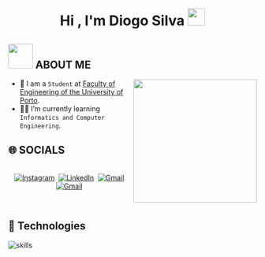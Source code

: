 <h1 align="center">Hi , I'm Diogo Silva <img src="https://media.giphy.com/media/hvRJCLFzcasrR4ia7z/giphy.gif" width="35"></h1>
<p align="center">
</p>



	
## <picture><img src = "https://github.com/7oSkaaa/7oSkaaa/blob/main/Images/about_me.gif?raw=true" width = 50px></picture> ABOUT ME

<picture> <img align="right" src="https://github.com/7oSkaaa/7oSkaaa/blob/main/Images/Right_Side.gif?raw=true" width = 250px></picture>

- :school: I am a `Student` at [Faculty of Engineering of the University of Porto](https://sigarra.up.pt/feup/en/web_page.inicial).
- :student: I’m currently learning `Informatics and Computer Engineering`.

## 🌐 SOCIALS

<p align="center">
<br>
<a href="https://www.instagram.com/diogocs__/"><img src="https://img.shields.io/badge/instagram-%23E4405F.svg?&style=for-the-badge&logo=instagram&logoColor=white" alt="Instagram" /></a>&nbsp;
<a href="https://www.linkedin.com/in/diogo-silva-043450295/"><img src="https://img.shields.io/badge/linkedin-%230077B5.svg?&style=for-the-badge&logo=linkedin&logoColor=white" alt="LinkedIn" /></a>&nbsp;
<a href="mailto:dcoutinhosilva03@gmail.com"><img src="https://img.shields.io/badge/gmail-%23D14836.svg?&style=for-the-badge&logo=gmail&logoColor=white" alt="Gmail"/></a>&nbsp;
<!--<a href="https://kkvanonymous.github.io/"><img alt="Website" src="https://img.shields.io/website?style=for-the-badge&up_message=portfolio&url=https%3A%2F%2Fkkvanonymous.github.io%2F"></a>-->
<a href="https://open.spotify.com/user/franciscosccampos?si=d7f66e6085074651"><img src="https://img.shields.io/badge/spotify-%231DB954.svg?&style=for-the-badge&logo=spotify&logoColor=white" alt="Gmail"/></a>&nbsp;
</p>

<br>

## 🔧 Technologies

![skills](https://skillicons.dev/icons?i=c,cpp,java,py,dart,flutter,androidstudio,html,css,js,php,linux,sqlite,firebase&theme=light)

	
